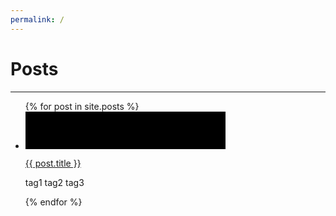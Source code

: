 ```yaml
---
permalink: /
---
```

<link rel="stylesheet" href="/style.css">

# Posts

* * *

<ul>
    {% for post in site.posts %}
        <li>
            <a href="{{ post.url | remove: '.html' }}" draggable="false">
                <div style="background-image: url('{{ post.item_image }}');" class="entry">
                    <svg height="60" width="320">
                        <rect class="shape" height="60" width="320" />
                    </svg>
                    <p class="title">{{ post.title }}</p>
                </div>
            </a>
            <aside>
                <p>tag1 tag2 tag3</p>
            </aside>
        </li>
    {% endfor %}
</ul>

